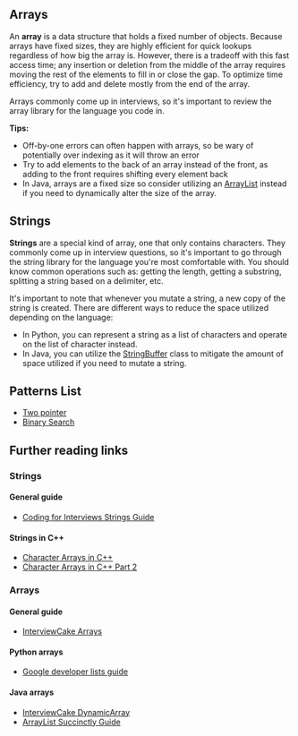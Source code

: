## Arrays
An **array** is a data structure that holds a fixed number of objects. Because arrays have fixed sizes, they are highly efficient for quick lookups regardless of how big the array is. However, there is a tradeoff with this fast access time; any insertion or deletion from the middle of the array requires moving the rest of the elements to fill in or close the gap. To optimize time efficiency, try to add and delete mostly from the end of the array.

Arrays commonly come up in interviews, so it's important to review the array library for the language you code in.

**Tips:**
* Off-by-one errors can often happen with arrays, so be wary of potentially over indexing as it will throw an error
* Try to add elements to the back of an array instead of the front, as adding to the front requires shifting every element back
* In Java, arrays are a fixed size so consider utilizing an [ArrayList](https://docs.oracle.com/javase/8/docs/api/java/util/ArrayList.html) instead if you need to dynamically alter the size of the array. 

## Strings
**Strings** are a special kind of array, one that only contains characters. They commonly come up in interview questions, so it's important to go through the string library for the language you're most comfortable with. You should know common operations such as: getting the length, getting a substring, splitting a string based on a delimiter, etc.

It's important to note that whenever you mutate a string, a new copy of the string is created. There are different ways to reduce the space utilized depending on the language:
* In Python, you can represent a string as a list of characters and operate on the list of character instead.
* In Java, you can utilize the [StringBuffer](https://docs.oracle.com/javase/7/docs/api/java/lang/StringBuffer.html) class to mitigate the amount of space utilized if you need to mutate a string.



## Patterns List
* [Two pointer](https://guides.codepath.com/compsci/Two-pointer)
* [Binary Search](https://guides.codepath.com/compsci/Binary-Search)
## Further reading links
### Strings
#### General guide
* [Coding for Interviews Strings Guide](http://blog.codingforinterviews.com/string-questions/)

#### Strings in C++
   * [Character Arrays in C++](https://www.youtube.com/watch?v=Bf8a6IC1dE8)
   * [Character Arrays in C++ Part 2](https://www.youtube.com/watch?v=vFZTxvUoZSU)

### Arrays
#### General guide
 * [InterviewCake Arrays](https://www.interviewcake.com/concept/java/array)

#### Python arrays
* [Google developer lists guide](https://developers.google.com/edu/python/lists)
#### Java arrays
 * [InterviewCake DynamicArray](https://www.interviewcake.com/concept/java/dynamic-array-amortized-analysis?)
 * [ArrayList Succinctly Guide](https://code.tutsplus.com/tutorials/the-array-list--cms-20661)